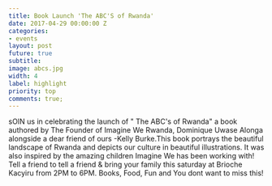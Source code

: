 ```yaml
---
title: Book Launch 'The ABC'S of Rwanda'
date: 2017-04-29 00:00:00 Z
categories:
- events
layout: post
future: true
subtitle: 
image: abcs.jpg
width: 4
label: highlight
priority: top
comments: true;
---
```


sOIN us in celebrating the launch of " The ABC's of Rwanda" a book authored by The Founder of Imagine We Rwanda, Dominique Uwase Alonga alongside a dear friend of ours -Kelly Burke.This book portrays the beautiful landscape of Rwanda and depicts our culture in beautiful illustrations. It was also inspired by the amazing children Imagine We has been working with!
Tell a friend to tell a friend & bring your family this saturday at Brioche Kacyiru from 2PM to 6PM. Books, Food, Fun and You dont want to miss this!
